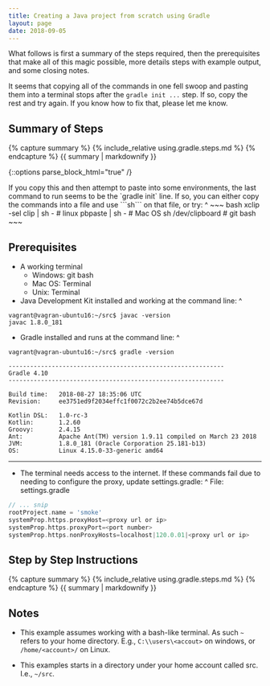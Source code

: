 ```yaml
---
title: Creating a Java project from scratch using Gradle
layout: page
date: 2018-09-05
---
```

What follows is first a summary of the steps required, then the prerequisites 
that make all of this magic possible, more details steps with example output,
and some closing notes.

It seems that copying all of the commands in one fell swoop and pasting them
into a terminal stops after the ```gradle init ...``` step. If so, copy the rest
and try again. If you know how to fix that, please let me know.

## Summary of Steps

<div class="show_bash">
	{% capture summary %}
		{% include_relative using.gradle.steps.md %}
	{% endcapture %}
	{{ summary | markdownify }}

</div>

{::options parse_block_html="true" /}
<aside>
If you copy this and then attempt to paste into some environments, the
last command to run seems to be the `gradle init` line. 
If so, you can either copy the commands into a file and use ```sh``` 
on that file, or try:
^
~~~ bash
xclip -sel clip | sh - # linux
pbpaste | sh -         # Mac OS
sh /dev/clipboard      # git bash
~~~
</aside>

## Prerequisites
* A working terminal
  * Windows: git bash
  * Mac OS: Terminal
  * Unix: Terminal
* Java Development Kit installed and working at the command line:
^
~~~ terminal
vagrant@vagran-ubuntu16:~/src$ javac -version
javac 1.8.0_181
~~~
* Gradle installed and runs at the command line:
^
~~~ terminal
vagrant@vagran-ubuntu16:~/src$ gradle -version

------------------------------------------------------------
Gradle 4.10
------------------------------------------------------------

Build time:   2018-08-27 18:35:06 UTC
Revision:     ee3751ed9f2034effc1f0072c2b2ee74b5dce67d

Kotlin DSL:   1.0-rc-3
Kotlin:       1.2.60
Groovy:       2.4.15
Ant:          Apache Ant(TM) version 1.9.11 compiled on March 23 2018
JVM:          1.8.0_181 (Oracle Corporation 25.181-b13)
OS:           Linux 4.15.0-33-generic amd64
~~~
----

* The terminal needs access to the internet. If these commands fail due to needing to configure the proxy, update settings.gradle:
^
File: settings.gradle
~~~ gradle
// ... snip
rootProject.name = 'smoke'
systemProp.https.proxyHost=<proxy url or ip>
systemProp.https.proxyPort=<port number>
systemProp.https.nonProxyHosts=localhost|120.0.01|<proxy url or ip>
~~~

## Step by Step Instructions

<div class="show_terminal">
	{% capture summary %}
		{% include_relative using.gradle.steps.md %}
	{% endcapture %}
	{{ summary | markdownify }}
</div>

## Notes
* This example assumes working with a bash-like terminal. As such ```~```
refers to your home directory. E.g., ```C:\\users\<accout>``` on windows,
or ```/home/<account>/``` on Linux.

* This examples starts in a directory under your home account called src. I.e., ```~/src```.

